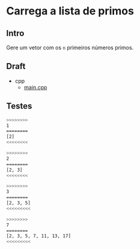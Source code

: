 # Carrega a lista de primos

## Intro

Gere um vetor com os `n` primeiros números primos.

## Draft

<!-- links .cache/draft -->
- cpp
  - [main.cpp](.cache/draft/cpp/main.cpp)
<!-- links -->

## Testes

```bash
>>>>>>>>
1
========
[2]
<<<<<<<<

>>>>>>>>
2
========
[2, 3]
<<<<<<<<

>>>>>>>>
3
========
[2, 3, 5]
<<<<<<<<<

>>>>>>>>
7
========
[2, 3, 5, 7, 11, 13, 17]
<<<<<<<<<
```
